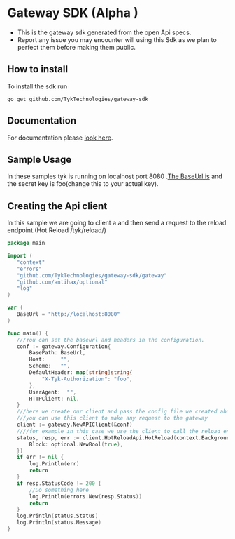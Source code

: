 # Gateway SDK (Alpha )

- This is the gateway sdk generated from the open Api specs.
- Report any issue you may encounter will using this Sdk as we plan to perfect them before making them public.

## How to install

To install the sdk run

`go get github.com/TykTechnologies/gateway-sdk`

## Documentation

For documentation please [look here](https://github.com/TykTechnologies/gateway-sdk/blob/main/gateway/README.md).

## Sample Usage
In these samples tyk is running on localhost  port 8080 .[The BaseUrl is](http://localhost:8080) and the secret key is foo(change this to your actual key).

## Creating the Api client

In this sample we are going to client a and then send a request to the reload endpoint.(Hot Reload
/tyk/reload/)

 ```go 
package main

import (
	"context"
	"errors"
	"github.com/TykTechnologies/gateway-sdk/gateway"
	"github.com/antihax/optional"
	"log"
)

var (
	BaseUrl = "http://localhost:8080"
)

func main() {
	///You can set the baseurl and headers in the configuration.
	conf := gateway.Configuration{
		BasePath: BaseUrl,
		Host:     "",
		Scheme:   "",
		DefaultHeader: map[string]string{
			"X-Tyk-Authorization": "foo",
		},
		UserAgent:  "",
		HTTPClient: nil,
	}
	///here we create our client and pass the config file we created above.
	///you can use this client to make any request to the gateway
	client := gateway.NewAPIClient(&conf)
	////for example in this case we use the client to call the reload endpoint.
	status, resp, err := client.HotReloadApi.HotReload(context.Background(), &gateway.HotReloadApiHotReloadOpts{
		Block: optional.NewBool(true),
	})
	if err != nil {
		log.Println(err)
		return
	}
	if resp.StatusCode != 200 {
		//Do something here
		log.Println(errors.New(resp.Status))
		return
	}
	log.Println(status.Status)
	log.Println(status.Message)
}
  
  ```


